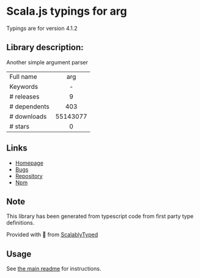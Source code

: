
# Scala.js typings for arg

Typings are for version 4.1.2

## Library description:
Another simple argument parser

|                    |                 |
| ------------------ | :-------------: |
| Full name          | arg |
| Keywords           | - |
| # releases         | 9 |
| # dependents       | 403 |
| # downloads        | 55143077 |
| # stars            | 0 |

## Links
- [Homepage](https://github.com/zeit/arg#readme)
- [Bugs](https://github.com/zeit/arg/issues)
- [Repository](https://github.com/zeit/arg)
- [Npm](https://www.npmjs.com/package/arg)
    


## Note
This library has been generated from typescript code from first party type definitions.

Provided with :purple_heart: from [ScalablyTyped](https://github.com/oyvindberg/ScalablyTyped)

## Usage
See [the main readme](../../readme.md) for instructions.


